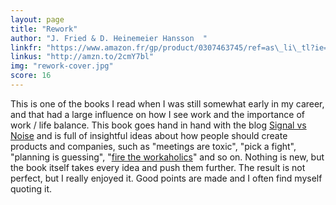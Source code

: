 ```yaml
---
layout: page
title: "Rework"
author: "J. Fried & D. Heinemeier Hansson  "
linkfr: "https://www.amazon.fr/gp/product/0307463745/ref=as\_li\_tl?ie=UTF8&camp=1642&creative=6746&creativeASIN=0307463745&linkCode=as2&tag=mg092-21"
linkus: "http://amzn.to/2cmY7bl" 
img: "rework-cover.jpg"
score: 16
---
```


This is one of the books I read when I was still somewhat early in my career, and that had a large influence on how I see work and the importance of work / life balance. This book goes hand in hand with the blog [Signal vs Noise][1] and is full of insightful ideas about how people should create products and companies, such as "meetings are toxic", "pick a fight", "planning is guessing", "[fire the workaholics][2]" and so on. Nothing is new, but the book itself takes every idea and push them further. The result is not perfect, but I really enjoyed it. Good points are made and I often find myself quoting it.

[1]:	https://m.signalvnoise.com/
[2]:	https://signalvnoise.com/posts/902-fire-the-workaholics